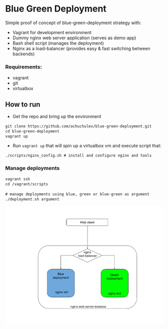 # Blue Green Deployment

Simple proof of concept of blue-green-deployment strategy with:

- Vagrant for development environment
- Dummy nginx web server application (serves as demo app)
- Bash shell script (manages the deployment)
- Nginx as a load-balancer (provides easy & fast switching between backends)

### Requirements:

- vagrant
- git
- virtualbox

## How to run

* Get the repo and bring up the environment

```
git clone https://github.com/achuchulev/blue-green-deployment.git
cd blue-green-deployment
vagrant up
```

* Run `vagrant up` that will spin up a virtualbox vm and execute script that:

```
./scripts/nginx_config.sh # install and configure nginx and tools
```

### Manage deployments

```
vagrant ssh
cd /vagrant/scripts

# manage deployments using blue, green or blue-green as argument
./deployment.sh argument
```

<img src="diagrams/blue-green-deployment.png" />
